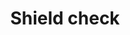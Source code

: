 ---
title: Shield check
tags: ["shield", "check", "secure", "protect", "safety", "verified", "guaranteed"]
icon: shield-check
svg: '<svg xmlns="http://www.w3.org/2000/svg" width="24" height="24" fill="none" viewBox="0 0 24 24" stroke-width="1.5" stroke-linecap="round" stroke-linejoin="round" stroke="currentColor"><path d="M11.476 20.641a.894.894 0 0 0 1.048 0C14.181 19.459 19.2 15.509 19.2 11V6.183a.532.532 0 0 0-.48-.53v0c-2.05-.199-4.02-.89-5.744-2.016l-.617-.403a.657.657 0 0 0-.718 0l-.617.403a12.768 12.768 0 0 1-5.743 2.016v0a.532.532 0 0 0-.481.53V11c0 4.508 5.019 8.46 6.676 9.641Z"/><path d="m10.258 11.242 1.034 1.181c.095.109.266.1.35-.016l2.1-2.907"/></svg>'
---
